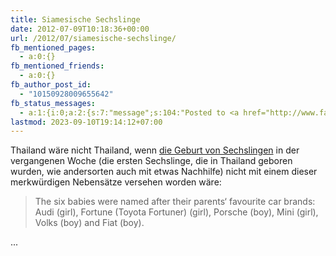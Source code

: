 ```yaml
---
title: Siamesische Sechslinge
date: 2012-07-09T10:18:36+00:00
url: /2012/07/siamesische-sechslinge/
fb_mentioned_pages:
  - a:0:{}
fb_mentioned_friends:
  - a:0:{}
fb_author_post_id:
  - "10150928009655642"
fb_status_messages:
  - a:1:{i:0;a:2:{s:7:"message";s:104:"Posted to <a href="http://www.facebook.com/10150928009655642" target="_blank">your Facebook Timeline</a>";s:5:"error";s:0:"";}}
lastmod: 2023-09-10T19:14:12+07:00
---
```

Thailand wäre nicht Thailand, wenn [die Geburt von Sechslingen][1] in der vergangenen Woche (die ersten Sechslinge, die in Thailand geboren wurden, wie andersorten auch mit etwas Nachhilfe) nicht mit einem dieser merkwürdigen Nebensätze versehen worden wäre:

> The six babies were named after their parents&#8216; favourite car brands: Audi (girl), Fortune (Toyota Fortuner) (girl), Porsche (boy), Mini (girl), Volks (boy) and Fiat (boy).

...

 [1]: http://www.bangkokpost.com/breakingnews/301288/woman-gives-birth-to-thailand-first-sextuplets
